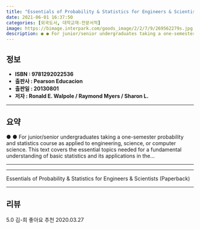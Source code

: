 ```yaml
---
title: "Essentials of Probability & Statistics for Engineers & Scientists (Paperback)"
date: 2021-06-01 16:37:50
categories: [외국도서, 대학교재-전문서적]
image: https://bimage.interpark.com/goods_image/2/2/7/9/269562279s.jpg
description: ● ● For junior/senior undergraduates taking a one-semester probability and statistics course as applied to engineering, science, or computer science. This tex
---
```


## **정보**

- **ISBN : 9781292022536**
- **출판사 : Pearson Educacion**
- **출판일 : 20130801**
- **저자 : Ronald E. Walpole / Raymond Myers / Sharon L.**

------



## **요약**

●  ●  For junior/senior undergraduates taking a one-semester probability and statistics course as applied to engineering, science, or computer science. This text covers the essential topics needed for a fundamental understanding of basic statistics and its applications in the... 

------



------


Essentials of Probability & Statistics for Engineers & Scientists (Paperback) 

------


## **리뷰** 

5.0 김-희 좋아요 추천 2020.03.27 <br/>